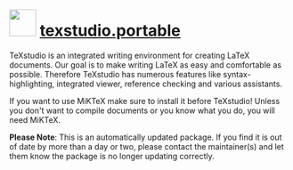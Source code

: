 ﻿# <img src="https://cdn.jsdelivr.net/gh/mkevenaar/chocolatey-packages@9372f3ad64f05adc8d3e29742062733127789453/icons/texstudio.png" width="48" height="48"/> [texstudio.portable](https://chocolatey.org/packages/texstudio.portable)

TeXstudio is an integrated writing environment for creating LaTeX documents. Our goal is to make writing LaTeX as easy and comfortable as possible. Therefore TeXstudio has numerous features like syntax-highlighting, integrated viewer, reference checking and various assistants.

If you want to use MiKTeX make sure to install it before TeXstudio! Unless you don't want to compile documents or you know what you do, you will need MiKTeX.

**Please Note**: This is an automatically updated package. If you find it is
out of date by more than a day or two, please contact the maintainer(s) and
let them know the package is no longer updating correctly.
